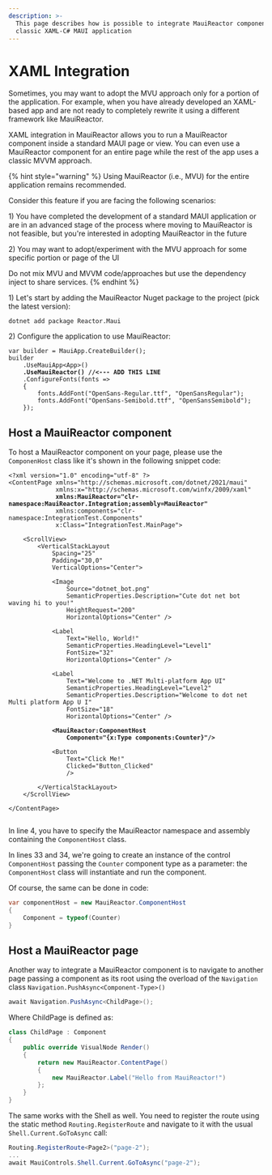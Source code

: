 ```yaml
---
description: >-
  This page describes how is possible to integrate MauiReactor components in a
  classic XAML-C# MAUI application
---
```


# XAML Integration

Sometimes, you may want to adopt the MVU approach only for a portion of the application. For example, when you have already developed an XAML-based app and are not ready to completely rewrite it using a different framework like MauiReactor.

XAML integration in MauiReactor allows you to run a MauiReactor component inside a standard MAUI page or view. You can even use a MauiReactor component for an entire page while the rest of the app uses a classic MVVM approach.

{% hint style="warning" %}
Using MauiReactor (i.e., MVU) for the entire application remains recommended.

Consider this feature if you are facing the following scenarios:

1\) You have completed the development of a standard MAUI application or are in an advanced stage of the process where moving to MauiReactor is not feasible, but you're interested in adopting MauiReactor in the future

2\) You may want to adopt/experiment with the MVU approach for some specific portion or page of the UI

Do not mix MVU and MVVM code/approaches but use the dependency inject to share services.
{% endhint %}

1\) Let's start by adding the MauiReactor Nuget package to the project (pick the latest version):

`dotnet add package Reactor.Maui`

2\) Configure the application to use MauiReactor:

<pre class="language-csharp" data-line-numbers><code class="lang-csharp">var builder = MauiApp.CreateBuilder();
builder
    .UseMauiApp&#x3C;App>()
<strong>    .UseMauiReactor() //&#x3C;--- ADD THIS LINE
</strong>    .ConfigureFonts(fonts =>
    {
        fonts.AddFont("OpenSans-Regular.ttf", "OpenSansRegular");
        fonts.AddFont("OpenSans-Semibold.ttf", "OpenSansSemibold");
    });
</code></pre>

## Host a MauiReactor component

To host a MauiReactor component on your page, please use the `ComponenHost` class like it's shown in the following snippet code:

<pre class="language-xml" data-line-numbers><code class="lang-xml">&#x3C;?xml version="1.0" encoding="utf-8" ?>
&#x3C;ContentPage xmlns="http://schemas.microsoft.com/dotnet/2021/maui"
             xmlns:x="http://schemas.microsoft.com/winfx/2009/xaml"
<strong>             xmlns:MauiReactor="clr-namespace:MauiReactor.Integration;assembly=MauiReactor"
</strong>             xmlns:components="clr-namespace:IntegrationTest.Components"
             x:Class="IntegrationTest.MainPage">

    &#x3C;ScrollView>
        &#x3C;VerticalStackLayout
            Spacing="25"
            Padding="30,0"
            VerticalOptions="Center">

            &#x3C;Image
                Source="dotnet_bot.png"
                SemanticProperties.Description="Cute dot net bot waving hi to you!"
                HeightRequest="200"
                HorizontalOptions="Center" />

            &#x3C;Label
                Text="Hello, World!"
                SemanticProperties.HeadingLevel="Level1"
                FontSize="32"
                HorizontalOptions="Center" />

            &#x3C;Label
                Text="Welcome to .NET Multi-platform App UI"
                SemanticProperties.HeadingLevel="Level2"
                SemanticProperties.Description="Welcome to dot net Multi platform App U I"
                FontSize="18"
                HorizontalOptions="Center" />

<strong>            &#x3C;MauiReactor:ComponentHost
</strong><strong>                Component="{x:Type components:Counter}"/>
</strong>
            &#x3C;Button
                Text="Click Me!"
                Clicked="Button_Clicked"
                />

        &#x3C;/VerticalStackLayout>
    &#x3C;/ScrollView>

&#x3C;/ContentPage>

</code></pre>

In line 4, you have to specify the MauiReactor namespace and assembly containing the `ComponentHost` class.

In lines 33 and 34, we're going to create an instance of the control `ComponentHost` passing the `Counter` component type as a parameter: the `ComponentHost` class will instantiate and run the component.

Of course, the same can be done in code:

```csharp
var componentHost = new MauiReactor.ComponentHost
{
    Component = typeof(Counter)
}
```

## Host a MauiReactor page

Another way to integrate a MauiReactor component is to navigate to another page passing a component as its root using the overload of the `Navigation` class `Navigation.PushAsync<Component-Type>()`

```csharp
await Navigation.PushAsync<ChildPage>();
```

Where ChildPage is defined as:

```csharp
class ChildPage : Component
{
    public override VisualNode Render()
    {
        return new MauiReactor.ContentPage()
        {
            new MauiReactor.Label("Hello from MauiReactor!")
        };
    }
}
```

The same works with the Shell as well. You need to register the route using the static method `Routing.RegisterRoute` and navigate to it with the usual `Shell.Current.GoToAsync` call:

```csharp
Routing.RegisterRoute<Page2>("page-2");
...
await MauiControls.Shell.Current.GoToAsync("page-2");
```
